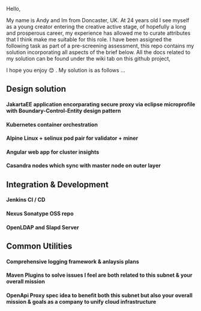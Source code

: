 Hello, 

My name is Andy and Im from Doncaster, UK. At 24 years old I see myself as a young creator entering the creative active stage, of hopefully a long and prosperous career, my experience has allowed me to curate attributes that I think make me suitable for this role. I have been assigned the following task as part of a pre-screening assessment, this repo contains my solution incorporating all aspects of the brief below. All the docs related to my solution can be found under the wiki tab on this github project, 

I hope you enjoy :blush: . My solution is as follows ...

## Design solution
####     JakartaEE application encorparating secure proxy via eclipse microprofile with Boundary-Control-Entity design pattern
####     Kubernetes container orchestration
####     Alpine Linux + selinux pod pair for validator + miner
####     Angular web app for cluster insights
####     Casandra nodes which sync with master node on outer layer
        
## Integration & Development
####     Jenkins CI / CD
####     Nexus Sonatype OSS repo
####     OpenLDAP and Slapd Server

## Common Utilities
####     Comprehensive logging framework & anlaysis plans
####    Maven Plugins to solve issues I feel are both related to this subnet & your overall mission
####     OpenApi Proxy spec idea to benefit both this subnet but also your overall mission & goals as a company to unify cloud infrastructure 
